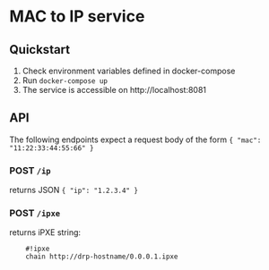 # MAC to IP service

## Quickstart

1. Check environment variables defined in docker-compose
2. Run `docker-compose up`
3. The service is accessible on http://localhost:8081

## API

The following endpoints expect a request body of the form `{ "mac": "11:22:33:44:55:66" }`

### POST `/ip`
returns JSON `{ "ip": "1.2.3.4" }`

### POST `/ipxe`
returns iPXE string:

```
    #!ipxe
    chain http://drp-hostname/0.0.0.1.ipxe
```
